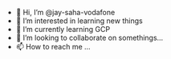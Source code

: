 - 👋 Hi, I’m @jay-saha-vodafone
- 👀 I’m interested in learning new things
- 🌱 I’m currently learning GCP
- 💞️ I’m looking to collaborate on somethings...
- 📫 How to reach me ...

<!---
jay-saha-vodafone/jay-saha-vodafone is a ✨ special ✨ repository because its `README.md` (this file) appears on your GitHub profile.
You can click the Preview link to take a look at your changes.
--->
